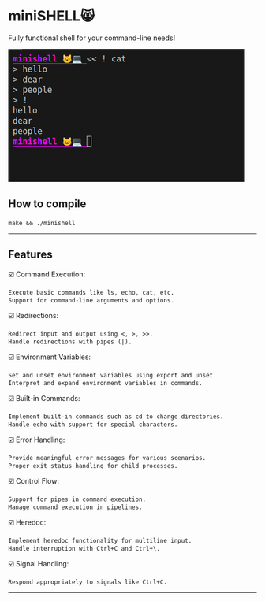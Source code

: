 # miniSHELL😸
Fully functional shell for your command-line needs!

![Screenshot](hey.png)
## How to compile
```
make && ./minishell
```
____________________________________________

## Features
☑️ Command Execution:

    Execute basic commands like ls, echo, cat, etc.
    Support for command-line arguments and options.

☑️ Redirections:

    Redirect input and output using <, >, >>.
    Handle redirections with pipes (|).

☑️ Environment Variables:

    Set and unset environment variables using export and unset.
    Interpret and expand environment variables in commands.

☑️ Built-in Commands:

    Implement built-in commands such as cd to change directories.
    Handle echo with support for special characters.

☑️ Error Handling:

    Provide meaningful error messages for various scenarios.
    Proper exit status handling for child processes.

☑️ Control Flow:

    Support for pipes in command execution.
    Manage command execution in pipelines.

☑️ Heredoc:

    Implement heredoc functionality for multiline input.
    Handle interruption with Ctrl+C and Ctrl+\.

☑️ Signal Handling:

    Respond appropriately to signals like Ctrl+C.
_________________________________________________________
